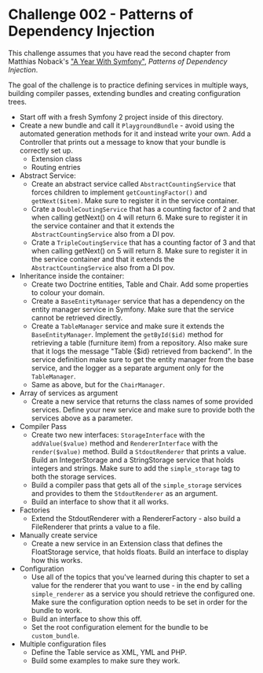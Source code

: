 # Challenge 002 - Patterns of Dependency Injection

This challenge assumes that you have read the second chapter from Matthias Noback's ["A Year With Symfony"](https://leanpub.com/a-year-with-symfony), _Patterns of Dependency Injection_.

The goal of the challenge is to practice defining services in multiple ways, building compiler passes, extending bundles and creating configuration trees.

* Start off with a fresh Symfony 2 project inside of this directory.
* Create a new bundle and call it `PlaygroundBundle` - avoid using the automated generation methods for it and instead write your own. Add a Controller that prints out a message to know that your bundle is correctly set up.
	* Extension class
	* Routing entries
* Abstract Service:
	* Create an abstract service called `AbstractCountingService` that forces children to implement `getCountingFactor()` and `getNext($item)`. Make sure to register it in the service container.
	* Crate a `DoubleCoutingService` that has a counting factor of 2 and that when calling getNext() on 4 will return 6. Make sure to register it in the service container and that it extends the `AbstractCountingService` also from a DI pov.
	* Crate a `TripleCoutingService` that has a counting factor of 3 and that when calling getNext() on 5 will return 8. Make sure to register it in the service container and that it extends the `AbstractCountingService` also from a DI pov.
* Inheritance inside the container:
	* Create two Doctrine entities, Table and Chair. Add some properties to colour your domain.
	* Create a `BaseEntityManager` service that has a dependency on the entity manager service in Symfony. Make sure that the service cannot be retrieved directly.
	* Create a `TableManager` service and make sure it extends the `BaseEntityManager`. Implement the `getById($id)` method for retrieving a table (furniture item) from a repository. Also make sure that it logs the message "Table {$id} retrieved from backend". In the service definition make sure to get the entity manager from the base service, and the logger as a separate argument only for the `TableManager`.
	* Same as above, but for the `ChairManager`.
* Array of services as argument
	* Create a new service that returns the class names of some provided services. Define your new service and make sure to provide both the services above as a parameter.
* Compiler Pass
	* Create two new interfaces: `StorageInterface` with the `addValue($value)` method and `RendererInterface` with the `render($value)` method. Build a `StdoutRenderer` that prints a value. Build an IntegerStorage and a StringStorage service that holds integers and strings. Make sure to add the `simple_storage` tag to both the storage services.
	* Build a compiler pass that gets all of the `simple_storage` services and provides to them the `StdoutRenderer` as an argument.
	* Build an interface to show that it all works.
* Factories
	* Extend the StdoutRenderer with a RendererFactory - also build a FileRenderer that prints a value to a file.
* Manually create service
	* Create a new service in an Extension class that defines the FloatStorage service, that holds floats. Build an interface to display how this works.
* Configuration
	* Use all of the topics that you've learned during this chapter to set a value for the renderer that you want to use - in the end by calling `simple_renderer` as a service you should retrieve the configured one. Make sure the configuration option needs to be set in order for the bundle to work.
	* Build an interface to show this off.
	* Set the root configuration element for the bundle to be `custom_bundle`.
* Multiple configuration files
	* Define the Table service as XML, YML and PHP.
	* Build some examples to make sure they work.
